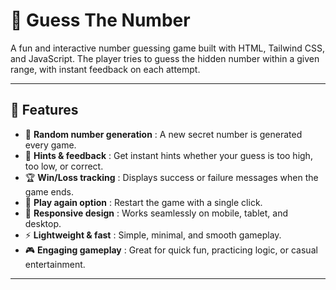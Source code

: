 # 🎲 Guess The Number  

A fun and interactive number guessing game built with HTML, Tailwind CSS, and JavaScript. The player tries to guess the hidden number within a given range, with instant feedback on each attempt.  

---

## 🚀 Features  
- 🔢 **Random number generation** : A new secret number is generated every game.  
- 🎯 **Hints & feedback** : Get instant hints whether your guess is too high, too low, or correct.  
- 🏆 **Win/Loss tracking** : Displays success or failure messages when the game ends.  
- 🔄 **Play again option** : Restart the game with a single click.  
- 📱 **Responsive design** : Works seamlessly on mobile, tablet, and desktop.  
- ⚡ **Lightweight & fast** : Simple, minimal, and smooth gameplay.  
- 🎮 **Engaging gameplay** : Great for quick fun, practicing logic, or casual entertainment.  

---
